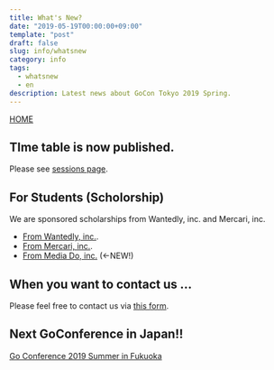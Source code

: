 ```yaml
---
title: What's New?
date: "2019-05-19T00:00:00+09:00"
template: "post"
draft: false
slug: info/whatsnew
category: info
tags: 
  - whatsnew
  - en
description: Latest news about GoCon Tokyo 2019 Spring.  
---
```


[HOME](/)

## TIme table is now published.

Please see [sessions page](/2019-spring-sessions).

## For Students (Scholorship)

We are sponsored scholarships from Wantedly, inc. and Mercari, inc.

* [From Wantedly, inc.](https://www.wantedly.com/projects/302608).
* [From Mercari, inc.](https://tech.mercari.com/entry/2019/04/22/105121).
* [From Media Do, inc.](https://www.wantedly.com/companies/mediado/post_articles/166705) (<-NEW!)

## When you want to contact us ...

Please feel free to contact us via [this form](https://goo.gl/forms/h2KlFhUDoFs6rLnh2).

## Next GoConference in Japan!!

[Go Conference 2019 Summer in Fukuoka](https://fukuoka.gocon.jp/)